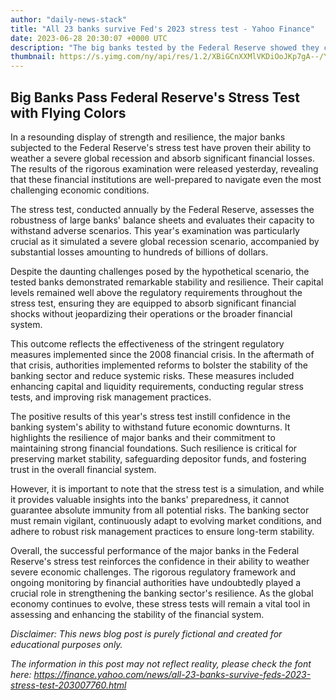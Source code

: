```yaml
---
author: "daily-news-stack"
title: "All 23 banks survive Fed's 2023 stress test - Yahoo Finance"
date: 2023-06-28 20:30:07 +0000 UTC
description: "The big banks tested by the Federal Reserve showed they could withstand a severe global recession and hundreds of billions in losses."
thumbnail: https://s.yimg.com/ny/api/res/1.2/XBiGCnXXMlVKDiOoJKp7gA--/YXBwaWQ9aGlnaGxhbmRlcjt3PTEyMDA7aD04MDA-/https://s.yimg.com/os/creatr-uploaded-images/2023-06/47fbb7b0-15ef-11ee-bc77-bc2ccd9bc24e
---
```


## Big Banks Pass Federal Reserve's Stress Test with Flying Colors

In a resounding display of strength and resilience, the major banks subjected to the Federal Reserve's stress test have proven their ability to weather a severe global recession and absorb significant financial losses. The results of the rigorous examination were released yesterday, revealing that these financial institutions are well-prepared to navigate even the most challenging economic conditions.

The stress test, conducted annually by the Federal Reserve, assesses the robustness of large banks' balance sheets and evaluates their capacity to withstand adverse scenarios. This year's examination was particularly crucial as it simulated a severe global recession scenario, accompanied by substantial losses amounting to hundreds of billions of dollars.

Despite the daunting challenges posed by the hypothetical scenario, the tested banks demonstrated remarkable stability and resilience. Their capital levels remained well above the regulatory requirements throughout the stress test, ensuring they are equipped to absorb significant financial shocks without jeopardizing their operations or the broader financial system.

This outcome reflects the effectiveness of the stringent regulatory measures implemented since the 2008 financial crisis. In the aftermath of that crisis, authorities implemented reforms to bolster the stability of the banking sector and reduce systemic risks. These measures included enhancing capital and liquidity requirements, conducting regular stress tests, and improving risk management practices.

The positive results of this year's stress test instill confidence in the banking system's ability to withstand future economic downturns. It highlights the resilience of major banks and their commitment to maintaining strong financial foundations. Such resilience is critical for preserving market stability, safeguarding depositor funds, and fostering trust in the overall financial system.

However, it is important to note that the stress test is a simulation, and while it provides valuable insights into the banks' preparedness, it cannot guarantee absolute immunity from all potential risks. The banking sector must remain vigilant, continuously adapt to evolving market conditions, and adhere to robust risk management practices to ensure long-term stability.

Overall, the successful performance of the major banks in the Federal Reserve's stress test reinforces the confidence in their ability to weather severe economic challenges. The rigorous regulatory framework and ongoing monitoring by financial authorities have undoubtedly played a crucial role in strengthening the banking sector's resilience. As the global economy continues to evolve, these stress tests will remain a vital tool in assessing and enhancing the stability of the financial system.

*Disclaimer: This news blog post is purely fictional and created for educational purposes only.*

*The information in this post may not reflect reality, please check the font here: https://finance.yahoo.com/news/all-23-banks-survive-feds-2023-stress-test-203007760.html*